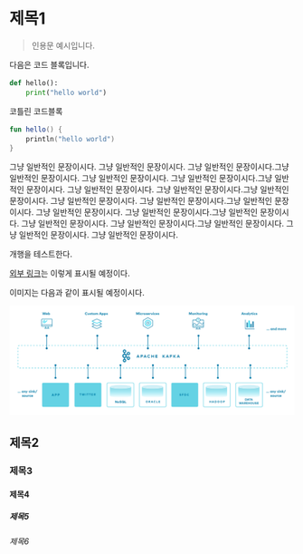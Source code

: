# 제목1

> 인용문 예시입니다.

다음은 코드 블록입니다.

```python
def hello():
    print("hello world")
```

코틀린 코드블록

```kotlin
fun hello() {
    println("hello world")
}
```

그냥 일반적인 문장이시다. 그냥 일반적인 문장이시다. 그냥 일반적인 문장이시다.그냥 일반적인 문장이시다. 그냥 일반적인 문장이시다. 그냥 일반적인 문장이시다.그냥 일반적인 문장이시다. 그냥 일반적인 문장이시다. 그냥 일반적인 문장이시다.그냥 일반적인 문장이시다. 그냥 일반적인 문장이시다. 그냥 일반적인 문장이시다.그냥 일반적인 문장이시다. 그냥 일반적인 문장이시다. 그냥 일반적인 문장이시다.그냥 일반적인 문장이시다. 그냥 일반적인 문장이시다. 그냥 일반적인 문장이시다.그냥 일반적인 문장이시다. 그냥 일반적인 문장이시다. 그냥 일반적인 문장이시다.

개행을 테스트한다.

[외부 링크](https://wiki.chiho.one)는 이렇게 표시될 예정이다.

이미지는 다음과 같이 표시될 예정이시다.

![kafka](assets/images/kafka-explained-20231228.png)

## 제목2
### 제목3
#### 제목4
##### 제목5
###### 제목6